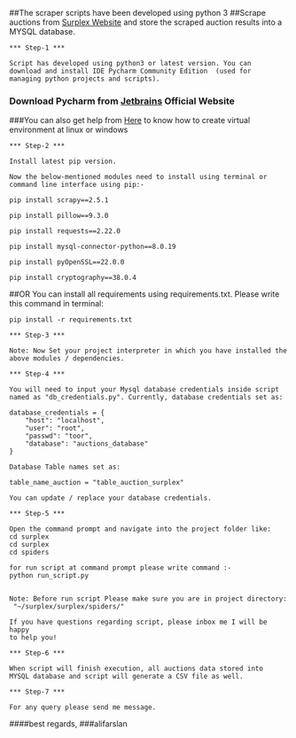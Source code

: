 
##The scraper scripts have been developed using python 3 
##Scrape auctions from [Surplex Website](https://www.surplex.com/es/a.html) and store the scraped auction results into a MYSQL database.
```
*** Step-1 ***

Script has developed using python3 or latest version. You can 
download and install IDE Pycharm Community Edition  (used for 
managing python projects and scripts).
```
### Download Pycharm from [Jetbrains](https://www.jetbrains.com/pycharm/download/) Official Website

###You can also get help from [Here](https://www.geeksforgeeks.org/creating-python-virtual-environment-windows-linux/?ref=lbp) to know how to create virtual environment at linux or windows


```
*** Step-2 ***

Install latest pip version.

Now the below-mentioned modules need to install using terminal or 
command line interface using pip:-
```
`pip install scrapy==2.5.1`

`pip install pillow==9.3.0`

`pip install requests==2.22.0`

`pip install mysql-connector-python==8.0.19`

`pip install pyOpenSSL==22.0.0`

`pip install cryptography==38.0.4`

##OR 
You can install all requirements using requirements.txt.
Please write this command in terminal:
````
pip install -r requirements.txt
````

```
*** Step-3 ***

Note: Now Set your project interpreter in which you have installed the
above modules / dependencies.
```
```
*** Step-4 ***

You will need to input your Mysql database credentials inside script
named as "db_credentials.py". Currently, database credentials set as:

database_credentials = {
    "host": "localhost",
    "user": "root",
    "passwd": "toor",
    "database": "auctions_database"
}

Database Table names set as:

table_name_auction = "table_auction_surplex"

You can update / replace your database credentials.
```

```
*** Step-5 ***

Open the command prompt and navigate into the project folder like:
cd surplex
cd surplex
cd spiders

for run script at command prompt please write command :-
python run_script.py


Note: Before run script Please make sure you are in project directory:
 "~/surplex/surplex/spiders/"
 
If you have questions regarding script, please inbox me I will be happy
to help you!
```

````
*** Step-6 ***

When script will finish execution, all auctions data stored into
MYSQL database and script will generate a CSV file as well.
````

```
*** Step-7 ***

For any query please send me message.
```
####best regards,
###alifarslan
